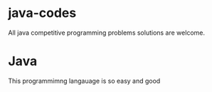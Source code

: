 # java-codes
All java competitive programming problems solutions are welcome.

# Java
This programmimng langauage is so easy and good
